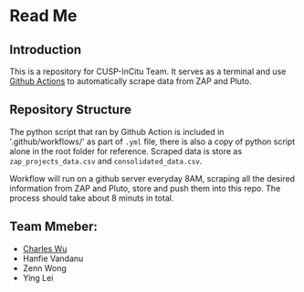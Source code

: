 # Read Me


## Introduction
This is a repository for CUSP-InCitu Team. It serves as a terminal and use [Github Actions](https://github.com/features/actions) to automatically scrape data from ZAP and Pluto. 

## Repository Structure
The python script that ran by Github Action is included in '.github/workflows/' as part of `.yml` file, there is also a copy of python script alone in the root folder for reference. Scraped data is store as `zap_projects_data.csv` and `consolidated_data.csv`.

Workflow will run on a github server everyday 8AM, scraping all the desired information from ZAP and Pluto, store and push them into this repo. The process should take about 8 minuts in total. 

## Team Mmeber: 
- [Charles Wu](https://github.com/ZephyrCW)
- Hanfie Vandanu
- Zenn Wong
- Ying Lei

